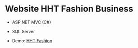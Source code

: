 # Website HHT Fashion Business

* ASP.NET MVC (C#)
* SQL Server

* Demo: [HHT Fashion](http://hhtfashion.somee.com/)
